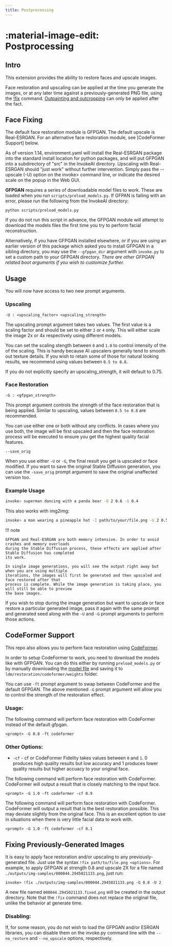 ```yaml
---
title: Postprocessing
---
```


# :material-image-edit: Postprocessing

## Intro

This extension provides the ability to restore faces and upscale
images.

Face restoration and upscaling can be applied at the time you generate
the images, or at any later time against a previously-generated PNG
file, using the [!fix](#fixing-previously-generated-images)
command. [Outpainting and outcropping](OUTPAINTING.md) can only be
applied after the fact.

## Face Fixing

The default face restoration module is GFPGAN. The default upscale is
Real-ESRGAN. For an alternative face restoration module, see [CodeFormer
Support] below.

As of version 1.14, environment.yaml will install the Real-ESRGAN
package into the standard install location for python packages, and
will put GFPGAN into a subdirectory of "src" in the InvokeAI
directory. Upscaling with Real-ESRGAN should "just work" without
further intervention. Simply pass the --upscale (-U) option on the
invoke> command line, or indicate the desired scale on the popup in
the Web GUI.

**GFPGAN** requires a series of downloadable model files to
work. These are loaded when you run `scripts/preload_models.py`. If
GFPAN is failing with an error, please run the following from the
InvokeAI directory:

~~~~
python scripts/preload_models.py
~~~~

If you do not run this script in advance, the GFPGAN module will attempt
to download the models files the first time you try to perform facial
reconstruction. 

Alternatively, if you have GFPGAN installed elsewhere, or if you are
using an earlier version of this package which asked you to install
GFPGAN in a sibling directory, you may use the `--gfpgan_dir` argument
with `invoke.py` to set a custom path to your GFPGAN directory. _There
are other GFPGAN related boot arguments if you wish to customize
further._

## Usage

You will now have access to two new prompt arguments.

### Upscaling

`-U : <upscaling_factor> <upscaling_strength>`

The upscaling prompt argument takes two values. The first value is a scaling
factor and should be set to either `2` or `4` only. This will either scale the
image 2x or 4x respectively using different models.

You can set the scaling stength between `0` and `1.0` to control intensity of
the of the scaling. This is handy because AI upscalers generally tend to smooth
out texture details. If you wish to retain some of those for natural looking
results, we recommend using values between `0.5 to 0.8`.

If you do not explicitly specify an upscaling_strength, it will default to 0.75.

### Face Restoration

`-G : <gfpgan_strength>`

This prompt argument controls the strength of the face restoration that is being
applied. Similar to upscaling, values between `0.5 to 0.8` are recommended.

You can use either one or both without any conflicts. In cases where you use
both, the image will be first upscaled and then the face restoration process
will be executed to ensure you get the highest quality facial features.

`--save_orig`

When you use either `-U` or `-G`, the final result you get is upscaled or face
modified. If you want to save the original Stable Diffusion generation, you can
use the `-save_orig` prompt argument to save the original unaffected version
too.

### Example Usage

```bash
invoke> superman dancing with a panda bear -U 2 0.6 -G 0.4
```

This also works with img2img:

```bash
invoke> a man wearing a pineapple hat -I path/to/your/file.png -U 2 0.5 -G 0.6
```

!!! note

    GFPGAN and Real-ESRGAN are both memory intensive. In order to avoid crashes and memory overloads
    during the Stable Diffusion process, these effects are applied after Stable Diffusion has completed
    its work.

    In single image generations, you will see the output right away but when you are using multiple
    iterations, the images will first be generated and then upscaled and face restored after that
    process is complete. While the image generation is taking place, you will still be able to preview
    the base images.

If you wish to stop during the image generation but want to upscale or face
restore a particular generated image, pass it again with the same prompt and
generated seed along with the `-U` and `-G` prompt arguments to perform those
actions.

## CodeFormer Support

This repo also allows you to perform face restoration using
[CodeFormer](https://github.com/sczhou/CodeFormer).

In order to setup CodeFormer to work, you need to download the models
like with GFPGAN. You can do this either by running
`preload_models.py` or by manually downloading the [model
file](https://github.com/sczhou/CodeFormer/releases/download/v0.1.0/codeformer.pth)
and saving it to `ldm/restoration/codeformer/weights` folder.

You can use `-ft` prompt argument to swap between CodeFormer and the
default GFPGAN. The above mentioned `-G` prompt argument will allow
you to control the strength of the restoration effect.

### Usage:

The following command will perform face restoration with CodeFormer instead of
the default gfpgan.

`<prompt> -G 0.8 -ft codeformer`

### Other Options:

- `-cf` - cf or CodeFormer Fidelity takes values between `0` and `1`. 0 produces
  high quality results but low accuracy and 1 produces lower quality results but
  higher accuacy to your original face.

The following command will perform face restoration with CodeFormer. CodeFormer
will output a result that is closely matching to the input face.

`<prompt> -G 1.0 -ft codeformer -cf 0.9`

The following command will perform face restoration with CodeFormer. CodeFormer
will output a result that is the best restoration possible. This may deviate
slightly from the original face. This is an excellent option to use in
situations when there is very little facial data to work with.

`<prompt> -G 1.0 -ft codeformer -cf 0.1`

## Fixing Previously-Generated Images

It is easy to apply face restoration and/or upscaling to any
previously-generated file. Just use the syntax `!fix path/to/file.png
<options>`. For example, to apply GFPGAN at strength 0.8 and upscale
2X for a file named `./outputs/img-samples/000044.2945021133.png`,
just run:

```
invoke> !fix ./outputs/img-samples/000044.2945021133.png -G 0.8 -U 2
```

A new file named `000044.2945021133.fixed.png` will be created in the output
directory. Note that the `!fix` command does not replace the original file,
unlike the behavior at generate time.

### Disabling:

If, for some reason, you do not wish to load the GFPGAN and/or ESRGAN libraries,
you can disable them on the invoke.py command line with the `--no_restore` and
`--no_upscale` options, respectively.

